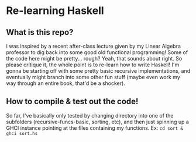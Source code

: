 # Re-learning Haskell

## What is this repo?
I was inspired by a recent after-class lecture given by my Linear Algebra professor to dig back into some good old functional programming! Some of the code here might be pretty... rough? Yeah, that sounds about right. So please critique it, the whole point is to re-learn how to write Haskell! I'm gonna be starting off with some pretty basic recursive implementations, and eventually might branch into some other fun stuff (maybe even work my way through an entire book, that'd be a shocker).

## How to compile & test out the code!
So far, I've basically only tested by changing directory into one of the subfolders (recursive-funcs-basic, sorting, etc), and then just spinning up a GHCI instance pointing at the files containing my functions. Ex: `cd sort & ghci sort.hs`
